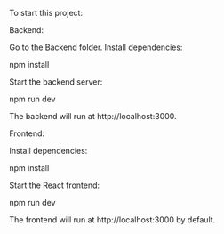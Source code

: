 To start this project:

Backend:

Go to the Backend folder.
Install dependencies:

npm install

Start the backend server:

npm run dev

The backend will run at http://localhost:3000.

Frontend:

Install dependencies:

npm install

Start the React frontend:

npm run dev

The frontend will run at http://localhost:3000 by default.
